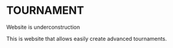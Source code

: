 # TOURNAMENT

Website is underconstruction

This is website that allows easily create advanced tournaments.